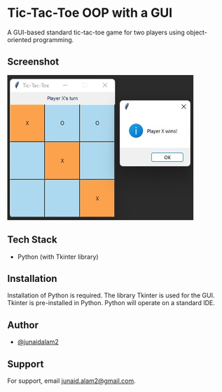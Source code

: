 
# Tic-Tac-Toe OOP with a GUI
A GUI-based standard tic-tac-toe game for two players using object-oriented programming.



## Screenshot

![Screenshot](https://github.com/junaidalam2/TicTacToeOOPwGUI/blob/main/screenshot.jpg?raw=true)


## Tech Stack

* Python (with Tkinter library)
    

## Installation
Installation of Python is required. The library Tkinter is used for the GUI. Tkinter is pre-installed in Python. Python will operate on a standard IDE. 

## Author

- [@junaidalam2](https://github.com/junaidalam2)


## Support

For support, email junaid.alam2@gmail.com.